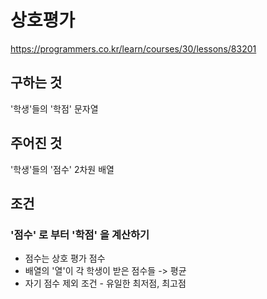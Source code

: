 # 상호평가
https://programmers.co.kr/learn/courses/30/lessons/83201
## 구하는 것
'학생'들의 '학점' 문자열
## 주어진 것
'학생'들의 '점수' 2차원 배열
## 조건
### '점수' 로 부터 '학점' 을 계산하기
- 점수는 상호 평가 점수
- 배열의 '열'이 각 학생이 받은 점수들 -> 평균
- 자기 점수 제외 조건 - 유일한 최저점, 최고점
